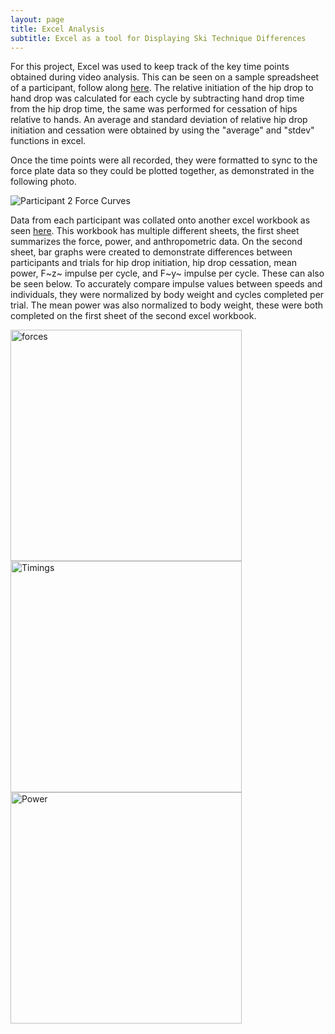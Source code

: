 ```yaml
---
layout: page
title: Excel Analysis 
subtitle: Excel as a tool for Displaying Ski Technique Differences
---
```


For this project, Excel was used to keep track of the key time points obtained during video analysis. This can be seen on a sample spreadsheet of a participant, follow along [here](https://1drv.ms/x/s!AvXJ6M2Wl3faglxvnmtcSAORzs8Q). The relative initiation of the hip drop to hand drop was calculated for each cycle by subtracting hand drop time from the hip drop time, the same was performed for cessation of hips relative to hands. An average and standard deviation of relative hip drop initiation and cessation were obtained by using the "average" and "stdev" functions in excel. 

Once the time points were all recorded, they were formatted to sync to the force plate data so they could be plotted together, as demonstrated in the following photo. 

 <img src="{{ 'assets/img/Participant2Forcegraphs.jpeg' | relative_url }}" alt="Participant 2 Force Curves" />

Data from each participant was collated onto another excel workbook as seen [here](https://1drv.ms/x/s!AvXJ6M2Wl3faglZQZQNzFrcqIG9f). This workbook has multiple different sheets, the first sheet summarizes the force, power, and anthropometric data. On the second sheet, bar graphs were created to demonstrate differences between participants and trials for hip drop initiation, hip drop cessation, mean power, F~z~ impulse per cycle, and F~y~ impulse per cycle. These can also be seen below. To accurately compare impulse values between speeds and individuals, they were normalized by body weight and cycles completed per trial. The mean power was also normalized to body weight, these were both completed on the first sheet of the second excel workbook. 

 <img width = 370 src="{{ 'assets/img/forces.png' | relative_url }}" alt="forces" class= "left" />
 <img width = 370 src="{{ 'assets/img/Timings.png' | relative_url }}" alt="Timings" class= "right" />
 <img width = 370 src="{{ 'assets/img/Power.png' | relative_url }}" alt="Power" class= "center" />
